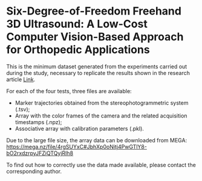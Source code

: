 # Six-Degree-of-Freedom Freehand 3D Ultrasound: A Low-Cost Computer Vision-Based Approach for Orthopedic Applications
This is the minimum dataset generated from the experiments carried out during the study, necessary to replicate the results shown in the research article [Link](https://doi.org/10.3390/diagnostics14141501).

For each of the four tests, three files are available:
- Marker trajectories obtained from the stereophotogrammetric system (.tsv);
- Array with the color frames of the camera and the related acquisition timestamps (.npz);
- Associative array with calibration parameters (.pkl).

Due to the large file size, the array data can be downloaded from MEGA: https://mega.nz/file/4rgSUYxC#JbhXp0oNitj4PwGTlY8-bO2rxdzrpyJFZiQTQyjRIh8

To find out how to correctly use the data made available, please contact the corresponding author.
